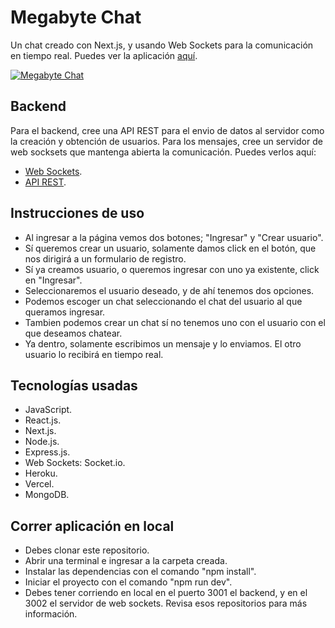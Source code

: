 # Megabyte Chat

Un chat creado con Next.js, y usando Web Sockets para la comunicación en tiempo
real. Puedes ver la aplicación [aquí](https://megabyte-chat.vercel.app/ 'aquí').

[![Megabyte Chat](https://dav-dev.com/assets/projects/chat.jpg 'Megabyte Chat')](https://dav-dev.com/assets/projects/chat.jpg 'Megabyte Chat')

## Backend

Para el backend, cree una API REST para el envio de datos al servidor como la
creación y obtención de usuarios. Para los mensajes, cree un servidor de web
socksets que mantenga abierta la comunicación. Puedes verlos aquí:

- [Web Sockets](https://github.com/jonathangg03/megabyte-chat-sockets-server 'Web Sockets').
- [API REST](https://github.com/jonathangg03/megabyte_chat_backend 'API REST').

## Instrucciones de uso

- Al ingresar a la página vemos dos botones; "Ingresar" y "Crear usuario".
- Sí queremos crear un usuario, solamente damos click en el botón, que nos
  dirigirá a un formulario de registro.
- Sí ya creamos usuario, o queremos ingresar con uno ya existente, click en
  "Ingresar".
- Seleccionaremos el usuario deseado, y de ahí tenemos dos opciones.
- Podemos escoger un chat seleccionando el chat del usuario al que queramos
  ingresar.
- Tambien podemos crear un chat sí no tenemos uno con el usuario con el que
  deseamos chatear.
- Ya dentro, solamente escribimos un mensaje y lo enviamos. El otro usuario lo
  recibirá en tiempo real.

## Tecnologías usadas

- JavaScript.
- React.js.
- Next.js.
- Node.js.
- Express.js.
- Web Sockets: Socket.io.
- Heroku.
- Vercel.
- MongoDB.

## Correr aplicación en local

- Debes clonar este repositorio.
- Abrir una terminal e ingresar a la carpeta creada.
- Instalar las dependencias con el comando "npm install".
- Iniciar el proyecto con el comando "npm run dev".
- Debes tener corriendo en local en el puerto 3001 el backend, y en el 3002 el
  servidor de web sockets. Revisa esos repositorios para más información.
